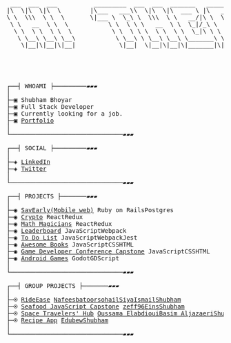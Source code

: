 <pre>

 ___  ___  ___          _________  ___  ___  _______   ________  _______   ___       
|\  \|\  \|\  \        |\___   ___\\  \|\  \|\  ___ \ |\   __  \|\  ___ \ |\  \      
\ \  \\\  \ \  \       \|___ \  \_\ \  \\\  \ \   __/|\ \  \|\  \ \   __/|\ \  \     
 \ \   __  \ \  \           \ \  \ \ \   __  \ \  \_|/_\ \   _  _\ \  \_|/_\ \  \    
  \ \  \ \  \ \  \           \ \  \ \ \  \ \  \ \  \_|\ \ \  \\  \\ \  \_|\ \ \__\   
   \ \__\ \__\ \__\           \ \__\ \ \__\ \__\ \_______\ \__\\ _\\ \_______\|__|   
    \|__|\|__|\|__|            \|__|  \|__|\|__|\|_______|\|__|\|__|\|_______|   ___ 
                                                                                |\__\
                                                                                \|__|

⠀⠀⠀⠀⠀⠀⠀⠀⠀⠀⠀⠀⠀⠀⠀⠀⠀⠀⠀⠀⠀⠀⠀⠀⠀⠀⠀⠀⠀⠀

┌──┤ WHOAMI ├─────────▰▰▰              
│
├─▣ Shubham Bhoyar                    
├─▣ Full Stack Developer
├─▣ Currently looking for a job.
├─▣ <a href="https://shubhambhoyar077.github.io/portfolio/">Portfolio</a>
│
└───────────────────────────────▰▰▰

┌──┤ SOCIAL ├─────────▰▰▰ 
│
├─◈ <a href="https://www.linkedin.com/in/shubham-bhoyar-3337091a7/">LinkedIn</a>
├─◈ <a href="https://twitter.com/ShubhamBhoya7">Twitter</a>
│
└───────────────────────────────▰▰▰⠀⠀⠀⠀⠀

┌──┤ PROJECTS ├───────▰▰▰
│
├─◉ <a href="https://github.com/shubhambhoyar077/budget-app">SavEarly(Mobile web)</a> <kbd>Ruby on Rails</kbd><kbd>Postgres</kbd>
├─◉ <a href="https://crypto-j3cj.onrender.com/">Crypto</a> <kbd>React</kbd><kbd>Redux</kbd>
├─◉ <a href="https://math-magician-3zcg.onrender.com/">Math Magicians</a> <kbd>React</kbd><kbd>Redux</kbd>
├─◉ <a href="https://shubhambhoyar077.github.io/leaderboard/dist/">Leaderboard</a> <kbd>JavaScript</kbd><kbd>Webpack</kbd>
├─◉ <a href="https://shubhambhoyar077.github.io/to-do-list/dist/">To Do List</a> <kbd>JavaScript</kbd><kbd>Webpack</kbd><kbd>Jest</kbd>
├─◉ <a href="https://shubhambhoyar077.github.io/awesome-book/">Awesome Books</a> <kbd>JavaScript</kbd><kbd>CSS</kbd><kbd>HTML</kbd>
├─◉ <a href="https://shubhambhoyar077.github.io/gdc_capstone/">Game Developer Conference Capstone</a> <kbd>JavaScript</kbd><kbd>CSS</kbd><kbd>HTML</kbd>
├─◉ <a href="https://play.google.com/store/apps/dev?id=5528223517988168440">Android Games</a> <kbd>Godot</kbd><kbd>GDScript</kbd>
│
└───────────────────────────────▰▰▰

┌──┤ GROUP PROJECTS ├───────▰▰▰
│
├─⍟ <a href="https://rideease.onrender.com/">RideEase</a> <kbd><a href="https://github.com/ngeelani48">Nafees</a></kbd><kbd><a href="https://github.com/batoorsohail">batoorsohail</a></kbd><kbd><a href="https://github.com/Caren-Koroeny">Siya</a></kbd><kbd><a href="https://github.com/ismailmunyentwari9">Ismail</a></kbd><kbd><a href="https://github.com/shubhambhoyar077">Shubham</a></kbd>
├─⍟ <a href="https://zeff96.github.io/seafood-capstone-project/dist/">Seafood JavaScript Capstone</a> <kbd><a href="https://github.com/zeff96">zeff96</a></kbd><kbd><a href="https://github.com/enis-memic">Eins</a></kbd><kbd><a href="https://github.com/shubhambhoyar077">Shubham</a></kbd>
├─⍟ <a href="https://space-hub-osb.netlify.app/">Space Travelers' Hub</a> <kbd><a href="https://github.com/codedit334">Oussama Elabdioui</a></kbd><kbd><a href="https://github.com/ShiroYaksha90">Basim Aljazaeri</a></kbd><kbd><a href="https://github.com/shubhambhoyar077">Shubham</a></kbd>
├─⍟ <a href="https://github.com/shubhambhoyar077/recipe-app">Recipe App</a> <kbd><a href="https://github.com/edubew">Edubew</a></kbd><kbd><a href="https://github.com/shubhambhoyar077">Shubham</a></kbd>
│
└───────────────────────────────▰▰▰


</pre>

